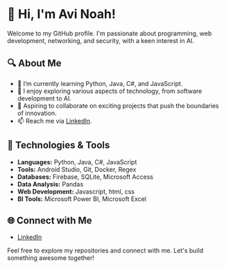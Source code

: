 # 👋 Hi, I'm Avi Noah!

Welcome to my GitHub profile. I'm passionate about programming, web development, networking, and security, with a keen interest in AI.

## 🔍 About Me

- 🌱 I’m currently learning Python, Java, C#, and JavaScript.
- 👀 I enjoy exploring various aspects of technology, from software development to AI.
- 💼 Aspiring to collaborate on exciting projects that push the boundaries of innovation.
- 📫 Reach me via [LinkedIn](https://www.linkedin.com/in/avi-n-286283292/).

## 🚀 Technologies & Tools

- **Languages:** Python, Java, C#, JavaScript
- **Tools:** Android Studio, Git, Docker, Regex
- **Databases:** Firebase, SQLite, Microsoft Access
- **Data Analysis:** Pandas
- **Web Development:** Javascript, html, css
- **BI Tools:** Microsoft Power BI, Microsoft Excel

## 🌐 Connect with Me

- [LinkedIn](https://www.linkedin.com/in/avi-n-286283292/)

Feel free to explore my repositories and connect with me. Let's build something awesome together!

<!---
AviNoah/AviNoah is a ✨ special ✨ repository because its `README.md` (this file) appears on your GitHub profile.
You can click the Preview link to take a look at your changes.
--->
